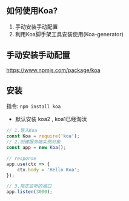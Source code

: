 ## 如何使用Koa?

1. 手动安装手动配置
2. 利用Koa脚手架工具安装使用(Koa-generator)

## 手动安装手动配置

https://www.npmjs.com/package/koa

## 安装

指令:  `npm install koa`

- 默认安装 koa2  , koa1已经淘汰

```js
// 1.导入Koa
const Koa = require('koa');
// 2.创建服务端实例对象
const app = new Koa();

// response
app.use(ctx => {
    ctx.body = 'Hello Koa';
});

// 3.指定监听的端口
app.listen(3000);
```

